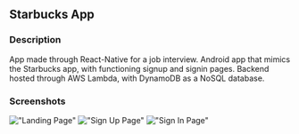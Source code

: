 ## Starbucks App

### Description

App made through React-Native for a job interview. Android app that mimics the Starbucks app, with functioning signup and signin pages. Backend hosted through AWS Lambda, with DynamoDB as a NoSQL database.

### Screenshots

!["Landing Page"]()
!["Sign Up Page"]()
!["Sign In Page"]()
